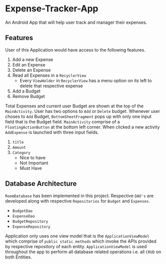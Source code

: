 # Expense-Tracker-App
An Android App that will help user track and manager their expenses.

## Features
User of this Application would have access to the following features.
1. Add a new Expense
2. Edit an Expense
3. Delete an Expense
4. Read all Expenses in a `RecyclerView`
    * Every `ViewHolder` in `RecyclerView` has a menu option on its left to delete that respective expense
5. Add a Budget
6. Remove Budget

Total Expenses and current user Budget are shown at the top of the `MainActivity`.
User has two options to `Add` or `Delete` budget.
Whenever user choses to `Add` Budget, `BottomSheetFragment` pops up with only one input field that is the Budget field.
`MainActivity` comprise of a `FloatingActionButton` at the bottom left corner. When clicked a new activity `AddExpense`
is launched with three input fields.
1. `title`
2. `Amount`
3. `Category`
    * Nice to have
    * Not Important
    * Must Have

## Database Architecture
`RoomDatabase` has been implemented in this project.
Respective `DAO's` are developed along with respective `Repositories` for `Budget` and `Expenses`.
* `BudgetDao`
* `ExpenseDao`
* `BudgetRepository`
* `ExpenseRepository`

Application only uses one view model that is the `ApplicationViewModel` which comprise of `public static methods` which invoke the
APIs provided by respective repository of each entity.
`ApplicationViewModel` is used throughout the app to perform all database related operations i.e. all `CRUD` on both Entities.
